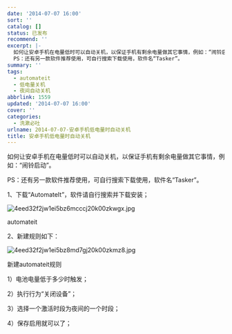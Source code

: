 ```yaml
---
date: '2014-07-07 16:00'
sort: ''
catalog: []
status: 已发布
recommend: ''
excerpt: |-
  如何让安卓手机在电量低时可以自动关机，以保证手机有剩余电量做其它事情，例如：“闹铃启动”。
  PS：还有另一款软件推荐使用，可自行搜索下载使用，软件名“Tasker”。
summary: ''
tags:
  - automateit
  - 低电量关机
  - 夜间自动关机
abbrlink: 1559
updated: '2014-07-07 16:00'
cover: ''
categories:
  - 洗漱必吐
urlname: 2014-07-07-安卓手机低电量时自动关机
title: 安卓手机低电量时自动关机
---
```


如何让安卓手机在电量低时可以自动关机，以保证手机有剩余电量做其它事情，例如：“闹铃启动”。


PS：还有另一款软件推荐使用，可自行搜索下载使用，软件名“Tasker”。


1、下载“AutomateIt”，软件请自行搜索并下载安装；


![4eed32f2jw1ei5bz6mcccj20k00zkwgx.jpg](http://ww3.sinaimg.cn/large/4eed32f2jw1ei5bz6mcccj20k00zkwgx.jpg)


automateit


2、新建规则如下：


![4eed32f2jw1ei5bz8md7gj20k00zkmz8.jpg](http://ww4.sinaimg.cn/mw690/4eed32f2jw1ei5bz8md7gj20k00zkmz8.jpg)


新建automateit规则


1）电池电量低于多少时触发；


2）执行行为“关闭设备”；


3）选择一个激活时段为夜间的一个时段；


4）保存启用就可以了；

